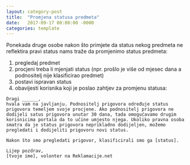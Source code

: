 ```yaml
---
layout: category-post
title:  "Promjena statusa predmeta"
date:   2017-09-17 00:00:00 -0000
categories: template
---
```


Ponekada druge osobe nakon što primjete da status nekog predmeta ne reflektira pravi status nams traže da promjenimo status predmeta:

1. pregledaj predmet
2. procjeni treba li mjenjati status (npr. prošlo je više od mjesec dana a podnositelj nije klasificirao predmet)
3. postavi ispravan status
4. obavijesti korisnika koji je poslao zahtjev za promjenu statusa:

```
Dragi ______,
hvala vam na javljanju. Podnositelj prigovora određuje status prigovora temeljem svoje procjene. Ako podnositelj prigovora ne dodijeli satus prigovora unutar 30 dana, tada omogućavamo drugim korisnicima portala da to učine umjesto njega. Ukoliko pravna osoba smatra da je status prigovora neprikladno dodijeljen, možemo pregledati i dodijeliti prigovoru novi status.

Nakon što smo pregledati prigovor, klasificirali smo ga [status].

Lijep pozdrav,
[tvoje ime], volonter na Reklamacije.net
```

